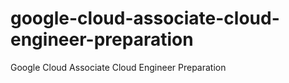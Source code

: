 # google-cloud-associate-cloud-engineer-preparation
Google Cloud Associate Cloud Engineer Preparation
